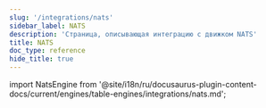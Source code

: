 ```yaml
---
slug: '/integrations/nats'
sidebar_label: NATS
description: 'Страница, описывающая интеграцию с движком NATS'
title: NATS
doc_type: reference
hide_title: true
---
```


import NatsEngine from '@site/i18n/ru/docusaurus-plugin-content-docs/current/engines/table-engines/integrations/nats.md';

<NatsEngine/>